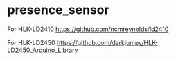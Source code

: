 # presence_sensor

For HLK-LD2410
https://github.com/ncmreynolds/ld2410


For HLK-LD2450
https://github.com/darkjumpy/HLK-LD2450_Arduino_Library